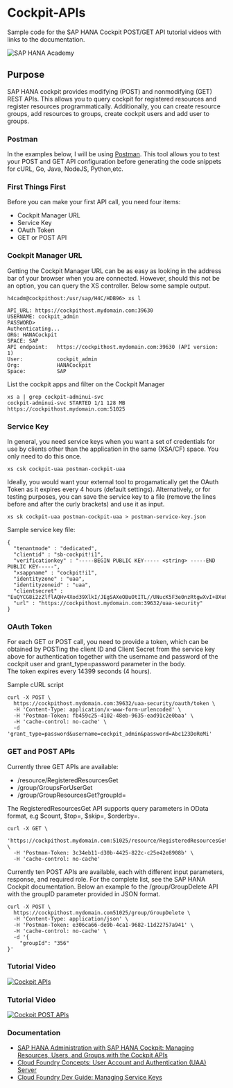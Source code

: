# Cockpit-APIs
Sample code for the SAP HANA Cockpit POST/GET API tutorial videos with links to the documentation. 

![SAP HANA Academy](https://yt3.ggpht.com/-BHsLGUIJDb0/AAAAAAAAAAI/AAAAAAAAAVo/6_d1oarRr8g/s100-mo-c-c0xffffffff-rj-k-no/photo.jpg)

## Purpose
SAP HANA cockpit provides modifying (POST) and nonmodifying (GET) REST APIs. This allows you to query cockpit for registered resources and register resources programmatically. Additionally, you can create resource groups, add  resources to groups, create cockpit users and add user to groups. 

### Postman 

In the examples below, I will be using [Postman](https://www.getpostman.com). This tool allows you to test your POST and GET API configuration before generating the code snippets for cURL, Go, Java, NodeJS, Python,etc.

### First Things First

Before you can make your first API call, you need four items:
* Cockpit Manager URL 
* Service Key
* OAuth Token
* GET or POST API

### Cockpit Manager URL 

Getting the Cockpit Manager URL can be as easy as looking in the address bar of your browser when you are connected. However, should this not be an option, you can query the XS controller. Below some sample output. 
``` 
h4cadm@cockpithost:/usr/sap/H4C/HDB96> xs l

API_URL: https://cockpithost.mydomain.com:39630
USERNAME: cockpit_admin
PASSWORD>
Authenticating...
ORG: HANACockpit
SPACE: SAP
API endpoint:   https://cockpithost.mydomain.com:39630 (API version: 1)
User:           cockpit_admin
Org:            HANACockpit
Space:          SAP
``` 
List the cockpit apps and filter on the Cockpit Manager
```  
xs a | grep cockpit-adminui-svc
cockpit-adminui-svc STARTED 1/1 128 MB   https://cockpithost.mydomain.com:51025
```  
### Service Key

In general, you need service keys when you want a set of credentials for use by clients other than the application in the same (XSA/CF) space. You only need to do this once. 
```  
xs csk cockpit-uaa postman-cockpit-uaa
```  
Ideally, you would want your external tool to progamatically get the OAuth Token as it expires every 4 hours (default settings). Alternatively, or for testing purposes, you can save the service key to a file (remove the lines before and after the curly brackets) and use it as input. 
```  
xs sk cockpit-uaa postman-cockpit-uaa > postman-service-key.json  
```  
Sample service key file:
```  
{
  "tenantmode" : "dedicated",
  "clientid" : "sb-cockpit!i1",
  "verificationkey" : "-----BEGIN PUBLIC KEY----- <string> -----END PUBLIC KEY-----",
  "xsappname" : "cockpit!i1",
  "identityzone" : "uaa",
  "identityzoneid" : "uaa",
  "clientsecret" : "EuQYCG8i2zZlflAQHv4Xod39XlkI/JEgSAXeOBuOtITL//UNucK5F3e0nzRtgwXvI+8Xu6NzGl14\nkyQXxp/T0w==",
  "url" : "https://cockpithost.mydomain.com:39632/uaa-security"
}
```  

### OAuth Token
For each GET or POST call, you need to provide a token, which can be obtained by POSTing the client ID and Client Secret from the service key above for authentication together with the username and password of the cockpit user and grant_type=password parameter in the body.  
The token expires every 14399 seconds (4 hours). 

Sample cURL script
```  
curl -X POST \
  https://cockpithost.mydomain.com:39632/uaa-security/oauth/token \
  -H 'Content-Type: application/x-www-form-urlencoded' \
  -H 'Postman-Token: fb459c25-4102-48eb-9635-ead91c2e0baa' \
  -H 'cache-control: no-cache' \
  -d 'grant_type=password&username=cockpit_admin&password=Abc123DoReMi'
```  
### GET and POST APIs
Currently three GET APIs are available: 
* /resource/RegisteredResourcesGet
* /group/GroupsForUserGet
* /group/GroupResourcesGet?groupId=

The RegisteredResourcesGet API supports query parameters in OData format, e.g $count, $top=, $skip=, $orderby=.
``` 
curl -X GET \
  'https://cockpithost.mydomain.com:51025/resource/RegisteredResourcesGet/$count' \
  -H 'Postman-Token: 3c34eb11-d30b-4425-822c-c25e42e8908b' \
  -H 'cache-control: no-cache'
``` 
Currently ten POST APIs are available, each with different input parameters, response, and required role. For the complete list, see the SAP HANA Cockpit documentation. Below an example fo the /group/GroupDelete API with the groupID parameter provided in JSON format. 
``` 
curl -X POST \
  https://cockpithost.mydomain.com51025/group/GroupDelete \
  -H 'Content-Type: application/json' \
  -H 'Postman-Token: e306ca66-de9b-4ca1-9682-11d22757a941' \
  -H 'cache-control: no-cache' \
  -d '{
    "groupId": "356"
}'
``` 
### Tutorial Video ### 
[![Cockpit APIs](https://img.youtube.com/vi/wuy8eTRU_EE/0.jpg)](https://www.youtube.com/watch?v=wuy8eTRU_EE "Cockpit APIs")

### Tutorial Video ### 
[![Cockpit POST APIs](https://img.youtube.com/vi/zj5qnJeR8Z0/0.jpg)](https://www.youtube.com/watch?v=zj5qnJeR8Z0 "Cockpit POST APIs")

### Documentation ### 
* [SAP HANA Administration with SAP HANA Cockpit: Managing Resources, Users, and Groups with the Cockpit APIs](https://help.sap.com/viewer/afa922439b204e9caf22c78b6b69e4f2/latest/en-US/0c2309ff879e4174a21fd342f137e8e0.html)
* [Cloud Foundry Concepts: User Account and Authentication (UAA) Server](https://docs.cloudfoundry.org/concepts/architecture/uaa.html)
* [Cloud Foundry Dev Guide: Managing Service Keys](https://docs.cloudfoundry.org/devguide/services/service-keys.html)
